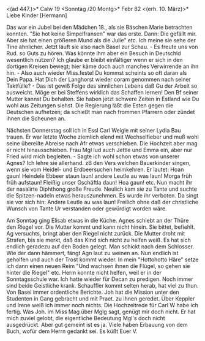 <(ad 447.)>* Calw 19 <Sonntag /20 Montg>* Febr 82
 <(erh. 10. März)>*
Liebe Kinder [Hermann]

Das war ein Jubel bei den Mädchen 18., als sie Bäschen Marie betrachten konnten. "Sie hot keine Simpelfransen" war das erste. Dann: Die gefällt mir. Aber sie hat einen größeren Mund als die Julie" etc. Ich meine sie sehe der Tine ähnlicher. Jetzt läuft sie also nach Basel zur Schau. - Es freute uns von Rud. so Guts zu hören. Was könnte ihm aber ein Besuch in Deutschld wesentlich nützen? Ich glaube er bleibt einfältiger wenn er sich in den dortigen Kreisen bewegt; hier käme doch auch manches Verwirrende an ihn hin. - Also auch wieder Miss.feste! Du kommst scheints so oft daran als Dein Papa. Hat Dich der Langhorst wieder coram genommen nach seiner Taktfülle? - Das ist gewiß Folge des sinnlichen Lebens daß Gu der Arbeit so ausweicht. Möge er bei Steffens wirklich das Schaffen lernen! Den Bf seiner Mutter kannst Du behalten. Sie haben jetzt schwere Zeiten in Estland wie Du wohl aus Zeitungen siehst. Die Regierung läßt die Esten gegen die Deutschen aufhetzen; da schießt man nach frommen Pfarrern oder zündet ihnen die Scheunen an.

Nächsten Donnerstag soll ich in Essl Carl Weigle mit seiner Lydia Bau trauen. Er war letzte Woche ziemlich elend mit Wechselfieber und muß wohl seine übereilte Abreise nach Afr etwas verschieben. Die Hochzeit aber mag er nicht hinausschieben. Frau Mgl lud auch Jettle und Emma ein, aber nur Fried wird mich begleiten. - Sagte ich wohl schon etwas von unserer Agnes? Ich lehre sie allerhand. zB den Vers welchen Bauerkinder singen, wenn sie vom Heidel- und Erdbeersuchen heimkehren. Er lautet: Hoan gaun! Heindele Ebbeer staun laun! andere Leutle au was laun! Morga früh früh aufstaun! Fleißig unser Gschäftla daun! Hoa gaun! etc. Nun macht ihr der nasalirte Diphthong große Freude. Neulich kam sie zu Tante und suchte die Spitzen-nadeln etwas herauszunehmen. Es wurde ihr verboten. Da singt sie vor sich hin: Andere Leutle au was laun! Freilich ohne daß der christliche Wunsch von Tante Ur verstanden oder gewürdigt worden wäre.

Am Sonntag ging Elisab etwas in die Küche. Agnes schiebt an der Thüre den Riegel vor. Die Mutter kommt und kann nicht hinein. Sie bittet, befiehlt. Ag versuchts, bringt aber den Riegel nicht zurück. Die Mutter droht mit Strafen, bis sie merkt, daß das Kind sich nicht zu helfen weiß. Es hat sich endlich geradezu auf den Boden gelegt. Man schickt nach dem Schlosser. Wie der dann hämmert, fängt Agn laut zu weinen an. Nun endlich ist geholfen und auch der Trost kommt wieder. In mein "Hottohotto Häre" setze ich dann einen neuen Reim "Und wachsen ihnen die Flügel, so gehen sie hinter die Riegel" etc. Herm konnte nicht helfen, weil er in der Sonntagsschule war. 
Ich hatte wieder für Decan zu predigen. Noch immer sind beide Geistliche krank. Schauffler kommt selten herab, hat viel zu thun. Von Basel immer ordentliche Berichte. Joh hat die Mission unter den Studenten in Gang gebracht und mit Praet. zu ihnen geredet. Über Keppler und Irene weiß ich immer noch nichts. Die Hochzeitrede für Carl W habe ich fertig. Was Joh. im Miss Mag über Mglg sagt, genügt mir doch nicht. Er hat mich zuviel gelobt, die eigentliche Bedeutung Mgl's doch nicht ausgedrückt. Aber gut gemeint ist es ja. Viele haben Erbauung von dem Buch, wofür dem Herrn gedankt sei. Es küßt
 Euer V.
